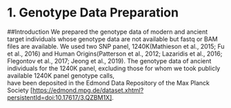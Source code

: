 # 1. Genotype Data Preparation  

##Introduction
We prepared the genotype data of modern and ancient target individuals whose genotype data are not available but fastq or BAM files are available.
We used two SNP panel, 1240K(Mathieson et al., 2015; Fu et al., 2016) and Human Origins(Patterson et al., 2012; Lazaridis et al., 2016; Flegontov et al., 2017; Jeong et al., 2019).
The genotype data of ancient individuals for the 1240K panel, excluding those for whom we took publicly available 1240K panel genotype calls,  
have been deposited in the Edmond Data Repository of the Max Planck Society [https://edmond.mpg.de/dataset.xhtml?persistentId=doi:10.17617/3.QZBM1X].

